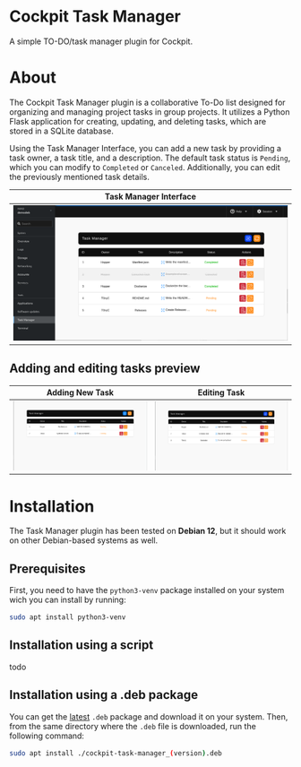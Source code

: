 # Cockpit Task Manager

A simple TO-DO/task manager plugin for Cockpit.

# About

The Cockpit Task Manager plugin is a collaborative To-Do list designed for organizing and managing project tasks in group projects. It utilizes a Python Flask application for creating, updating, and deleting tasks, which are stored in a SQLite database. 

Using the Task Manager Interface, you can add a new task by providing a task owner, a task title, and a description. The default task status is `Pending`, which you can modify to `Completed` or `Canceled`. Additionally, you can edit the previously mentioned task details.

| Task Manager Interface|
|-----------------------|
|![alt text](images/main.png)|

## Adding and editing tasks preview

| Adding New Task | Editing Task |
|-----------------|--------------|
|![alt text](images/add-task.gif)|![alt text](images/edit-task.gif)|

# Installation

The Task Manager plugin has been tested on **Debian 12**, but it should work on other Debian-based systems as well.

## Prerequisites

First, you need to have the `python3-venv` package installed on your system wich you can install by running:
```sh
sudo apt install python3-venv
```
## Installation using a script

todo

## Installation using a .deb package

You can get the [latest](https://github.com/t0nyc23/cockpit-task-manager/releases/latest) `.deb` package and download it on your system. Then, from the same directory where the `.deb` file is downloaded, run the following command:

```sh
sudo apt install ./cockpit-task-manager_(version).deb
```
